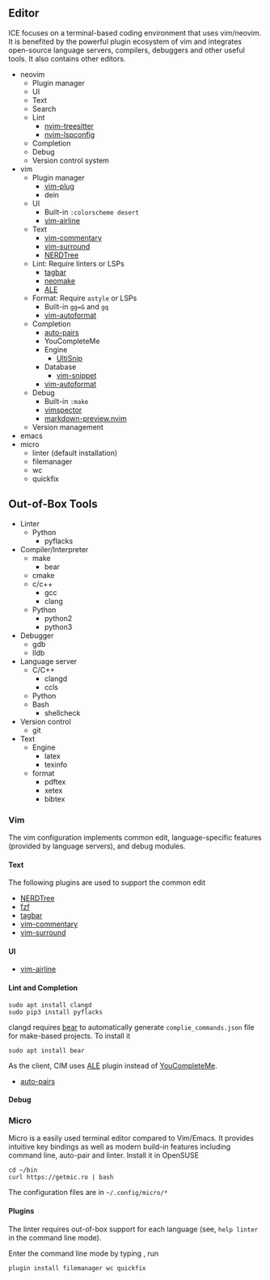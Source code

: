 ## Editor

ICE focuses on a terminal-based coding environment that uses vim/neovim.
It is benefited by the powerful plugin ecosystem of vim and integrates open-source language servers, compilers, debuggers and other useful tools.
It also contains other editors.

- neovim
    - Plugin manager
    - UI
    - Text
    - Search
    - Lint
        - [nvim-treesitter](https://github.com/nvim-treesitter/nvim-treesitter)
        - [nvim-lspconfig](https://github.com/neovim/nvim-lspconfig)
    - Completion
    - Debug
    - Version control system
- vim
    - Plugin manager
        - [vim-plug](https://github.com/junegunn/vim-plug)
        - dein
    - UI
        - Built-in `:colorscheme desert`
        - [vim-airline](https://github.com/vim-airline/vim-airline)
    - Text
        - [vim-commentary](https://github.com/tpope/vim-commentary)
        - [vim-surround](https://github.com/tpope/vim-surround)
        - [NERDTree](https://github.com/preservim/nerdtree)
    - Lint: Require linters or LSPs
        - [tagbar](https://github.com/preservim/tagbar)
        - [neomake](https://github.com/neomake/neomake)
        - [ALE](https://github.com/dense-analysis/ale)
    - Format: Require `astyle` or LSPs
        - Built-in `gg=G` and `gq`
        - [vim-autoformat](https://github.com/vim-autoformat/vim-autoformat)
    - Completion
        - [auto-pairs](https://github.com/LunarWatcher/auto-pairs)
        - YouCompleteMe
        - Engine
            - [UltiSnip](https://github.com/SirVer/ultisnips)
        - Database
            - [vim-snippet](https://github.com/honza/vim-snippets)
        - [vim-autoformat](https://github.com/vim-autoformat/vim-autoformat)
    - Debug
        - Built-in `:make`
        - [vimspector](https://github.com/puremourning/vimspector)
        - [markdown-preview.nvim](https://github.com/iamcco/markdown-preview.nvim)
    - Version management
- emacs
- micro
    - linter (default installation)
    - filemanager
    - wc
    - quickfix

## Out-of-Box Tools

- Linter
    - Python
        - pyflacks
- Compiler/Interpreter
    - make
        - bear
    - cmake
    - c/c++
        - gcc
        - clang
    - Python
        - python2
        - python3
- Debugger
    - gdb
    - lldb
- Language server
    - C/C++
        - clangd
        - ccls
    - Python
    - Bash
        - shellcheck
- Version control
    - git
- Text
    - Engine
        - latex
        - texinfo
    - format
        - pdftex
        - xetex
        - bibtex



### Vim

The vim configuration implements common edit, language-specific features (provided by language servers), and debug modules.


#### Text

The following plugins are used to support the common edit
- [NERDTree](https://github.com/preservim/nerdtree)
- [fzf](https://github.com/junegunn/fzf)
- [tagbar](https://github.com/preservim/tagbar)
- [vim-commentary](https://github.com/tpope/vim-commentary)
- [vim-surround](https://github.com/tpope/vim-surround)

#### UI

- [vim-airline](https://github.com/vim-airline/vim-airline)

#### Lint and Completion

    sudo apt install clangd
    sudo pip3 install pyflacks

clangd requires [bear](https://github.com/rizsotto/Bear) to automatically generate `complie_commands.json` file for make-based projects.
To install it

    sudo apt install bear

As the client, CIM uses [ALE](https://github.com/dense-analysis/ale) plugin instead of [YouCompleteMe](https://github.com/ycm-core/YouCompleteMe).

- [auto-pairs](https://github.com/LunarWatcher/auto-pairs)

#### Debug


### Micro

Micro is a easily used terminal editor compared to Vim/Emacs.
It provides intuitive key bindings as well as modern build-in features including command line, auto-pair and linter.
Install it in OpenSUSE

	cd ~/bin
	curl https://getmic.ro | bash

The configuration files are in `~/.config/micro/*`

#### Plugins

The linter requires out-of-box support for each language (see, `help linter` in the command line mode).

Enter the command line mode by typing <C-e>, run

	plugin install filemanager wc quickfix


